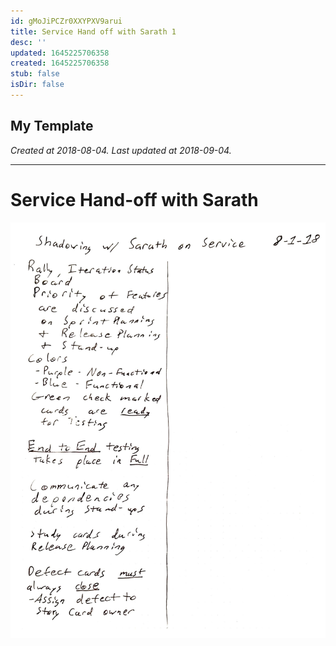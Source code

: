 ```yaml
---
id: gMoJiPCZr0XXYPXV9arui
title: Service Hand off with Sarath 1
desc: ''
updated: 1645225706358
created: 1645225706358
stub: false
isDir: false
---
```

My Template
---

_Created at 2018-08-04._
_Last updated at 2018-09-04._




---

# Service Hand-off with Sarath


![RB 2018-08-0414.jpg](assets/RB-2018-08-0414.jpg)

